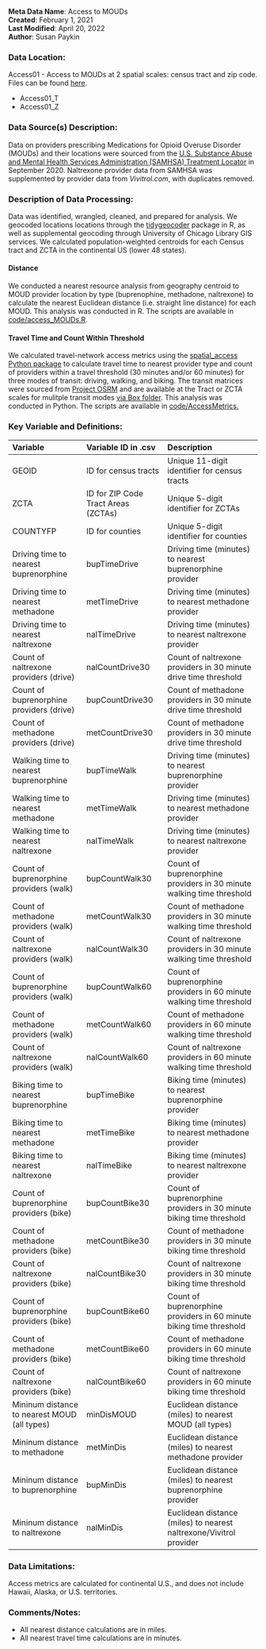 **Meta Data Name**: Access to MOUDs  
**Created**: February 1, 2021  
**Last Modified**: April 20, 2022  
**Author**: Susan Paykin  

### Data Location: 
Access01 - Access to MOUDs at 2 spatial scales: census tract and zip code. Files can be found [here](/data_final).
* Access01_T  
* Access01_Z  

### Data Source(s) Description:  
Data on providers prescribing Medications for Opioid Overuse Disorder (MOUDs) and their locations were sourced from the [U.S. Substance Abuse and Mental Health Services Administration (SAMHSA) Treatment Locator](https://findtreatment.samhsa.gov/locator) in September 2020. Naltrexone provider data from SAMHSA was supplemented by provider data from *Vivitrol.com*, with duplicates removed. 

### Description of Data Processing: 
Data was identified, wrangled, cleaned, and prepared for analysis. We geocoded locations locations through the [tidygeocoder](https://cran.r-project.org/web/packages/tidygeocoder/vignettes/tidygeocoder.html) package in R, as well as supplemental geocoding through University of Chicago Library GIS services. We calculated population-weighted centroids for each Census tract and ZCTA in the continental US (lower 48 states).

#### Distance
We conducted a nearest resource analysis from geography centroid to MOUD provider location by type (buprenophine, methadone, naltrexone) to calculate the nearest Euclidean distance (i.e. straight line distance) for each MOUD. This analysis was conducted in R. The scripts are available in [code/access_MOUDs.R](https://github.com/GeoDaCenter/opioid-policy-scan/blob/master/code/access_MOUDs.R).

#### Travel Time and Count Within Threshold

We calculated travel-network access metrics using the [spatial_access Python package](https://github.com/GeoDaCenter/spatial_access) to calculate travel time to nearest provider type and count of providers within a travel threshold (30 minutes and/or 60 minutes) for three modes of transit: driving, walking, and biking. The transit matrices were sourced from [Project OSRM](http://project-osrm.org/) and are available at the Tract or ZCTA scales for mulitple transit modes [via Box folder](https://uchicago.box.com/s/ae2mtsw7f5tb4rhciczufdxd0owc23as). This analysis was conducted in Python. The scripts are available in [code/AccessMetrics.](https://github.com/GeoDaCenter/opioid-policy-scan/tree/master/code/Access%20Metrics)

### Key Variable and Definitions:
| Variable | Variable ID in .csv | Description |
|:---------|:--------------------|:------------|
| GEOID | ID for census tracts | Unique 11-digit identifier for census tracts | 
| ZCTA | ID for ZIP Code Tract Areas (ZCTAs) | Unique 5-digit identifier for ZCTAs |
| COUNTYFP | ID for counties | Unique 5-digit identifier for counties |
| Driving time to nearest buprenorphine | bupTimeDrive | Driving time (minutes) to nearest buprenorphine provider |
| Driving time to nearest methadone | metTimeDrive | Driving time (minutes) to nearest methadone provider |
| Driving time to nearest naltrexone |  nalTimeDrive | Driving time (minutes) to nearest naltrexone provider |
| Count of naltrexone providers (drive) | nalCountDrive30 | Count of naltrexone providers in 30 minute drive time threshold |
| Count of buprenorphine providers (drive) | bupCountDrive30 | Count of methadone providers in 30 minute drive time threshold |
| Count of methadone providers (drive) | metCountDrive30 | Count of methadone providers in 30 minute drive time threshold |
| Walking time to nearest buprenorphine | bupTimeWalk | Driving time (minutes) to nearest buprenorphine provider |
| Walking time to nearest methadone | metTimeWalk | Driving time (minutes) to nearest methadone provider |
| Walking time to nearest naltrexone |  nalTimeWalk | Driving time (minutes) to nearest naltrexone provider |
| Count of buprenorphine providers (walk) | bupCountWalk30 | Count of buprenorphine providers in 30 minute walking time threshold |
| Count of methadone providers (walk) | metCountWalk30 | Count of methadone providers in 30 minute walking time threshold |
| Count of naltrexone providers (walk) | nalCountWalk30 | Count of naltrexone providers in 30 minute walking time threshold |
| Count of buprenorphine providers (walk) | bupCountWalk60 | Count of buprenorphine providers in 60 minute walking time threshold |
| Count of methadone providers (walk) | metCountWalk60 | Count of methadone providers in 60 minute walking time threshold |
| Count of naltrexone providers (walk) | nalCountWalk60 | Count of naltrexone providers in 60 minute walking time threshold |
| Biking time to nearest buprenorphine | bupTimeBike | Biking time (minutes) to nearest buprenorphine provider |
| Biking time to nearest methadone | metTimeBike | Biking time (minutes) to nearest methadone provider |
| Biking time to nearest naltrexone |  nalTimeBike | Biking time (minutes) to nearest naltrexone provider |
| Count of buprenorphine providers (bike) | bupCountBike30 | Count of buprenorphine providers in 30 minute biking time threshold |
| Count of methadone providers (bike) | metCountBike30 | Count of methadone providers in 30 minute biking time threshold |
| Count of naltrexone providers (bike) | nalCountBike30 | Count of naltrexone providers in 30 minute biking time threshold |
| Count of buprenorphine providers (bike) | bupCountBike60 | Count of buprenorphine providers in 60 minute biking time threshold |
| Count of methadone providers (bike) | metCountBike60 | Count of methadone providers in 60 minute biking time threshold |
| Count of naltrexone providers (bike) | nalCountBike60 | Count of naltrexone providers in 60 minute biking time threshold |
| Mininum distance to nearest MOUD (all types) | minDisMOUD | Euclidean distance (miles) to nearest MOUD (all types) |
| Mininum distance to methadone | metMinDis | Euclidean distance (miles) to nearest methadone provider |
| Mininum distance to buprenorphine | bupMinDis | Euclidean distance (miles) to nearest buprenorphine provider |
| Mininum distance to naltrexone | nalMinDis | Euclidean distance (miles) to nearest naltrexone/Vivitrol provider |

### Data Limitations:
Access metrics are calculated for continental U.S., and does not include Hawaii, Alaska, or U.S. territories. 

### Comments/Notes:
* All nearest distance calculations are in miles. 
* All nearest travel time calculations are in minutes.
